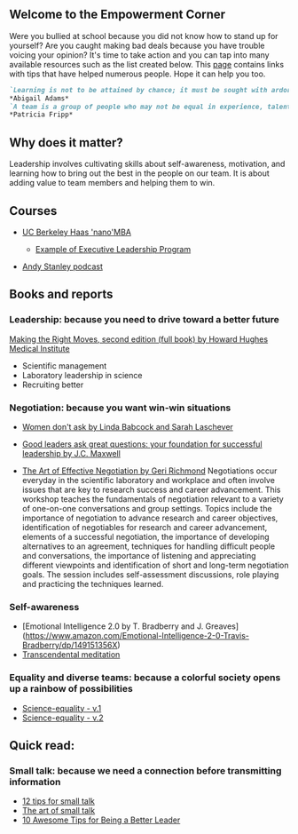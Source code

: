 ## Welcome to the Empowerment Corner

Were you bullied at school because you did not know how to stand up for yourself? Are you caught making bad deals because you have trouble voicing your opinion? It's time to take action and you can tap into many available resources such as the list created below. This [page](https://dani-lbnl.github.io/Leadership/) contains links with tips that have helped numerous people. Hope it can help you too.

```markdown
`Learning is not to be attained by chance; it must be sought with ardor and attended to with diligence`
*Abigail Adams*
`A team is a group of people who may not be equal in experience, talent, or education but in commitment`
*Patricia Fripp*
```

## Why does it matter?
Leadership involves cultivating skills about self-awareness, motivation, and learning how to bring out the best in the people on our team. It is about adding value to team members and helping them to win.

## Courses
- [UC Berkeley Haas 'nano'MBA](http://executive.berkeley.edu/open-programs)
  - [Example of Executive Leadership Program](http://executive.berkeley.edu/sites/default/files/Women%27s%20Executive%20Leadership%20Program.pdf)
  
- [Andy Stanley podcast](https://itunes.apple.com/us/podcast/andy-stanley-leadership-podcast/id290055666?mt=2)  


## Books and reports

### Leadership: because you need to drive toward a better future
[Making the Right Moves, second edition (full book) by Howard Hughes Medical Institute](http://www.hhmi.org/sites/default/files/Educational%20Materials/Lab%20Management/Making%20the%20Right%20Moves/moves2.pdf)
- Scientific management
- Laboratory leadership in science
- Recruiting better

### Negotiation: because you want win-win situations
- [Women don't ask by Linda Babcock and Sarah Laschever](https://www.amazon.com/Women-Dont-Ask-Negotiation-Strategies/dp/0553383876)

- [Good leaders ask great questions: your foundation for successful leadership by J.C. Maxwell](https://www.amazon.com/Good-Leaders-Ask-Great-Questions-ebook/dp/B00I829QJ8)

- [The Art of Effective Negotiation by Geri Richmond](http://pages.uoregon.edu/coach/coach/pdf/international/India/IndiaNegotiations-C-4.pdf)
Negotiations occur everyday in the scientific laboratory and workplace and often involve issues that are key to research success and career advancement.  This workshop teaches the fundamentals of negotiation relevant to a variety of one-on-one conversations and group settings.  Topics include the importance of negotiation to advance research and career objectives, identification of negotiables for research and career advancement, elements of a successful negotiation, the importance of developing alternatives to an agreement, techniques for handling difficult people and conversations, the importance of listening and appreciating different viewpoints and identification of short and long-term negotiation goals.  The session includes self-assessment discussions, role playing and practicing the techniques learned.

### Self-awareness
- [Emotional Intelligence 2.0 by T. Bradberry and J. Greaves] (https://www.amazon.com/Emotional-Intelligence-2-0-Travis-Bradberry/dp/149151356X)
- [Transcendental meditation](http://www.tm.org/transcendental-meditation-san-francisco)

### Equality and diverse teams: because a colorful society opens up a rainbow of possibilities
- [Science-equality - v.1](http://perception.org/wp-content/uploads/2014/11/Science-of-Equality.pdf)
- [Science-equality - v.2](http://haasinstitute.berkeley.edu/sites/default/files/science-of-equality-vol-2.pdf)

## Quick read:

### Small talk: because we need a connection before transmitting information
- [12 tips for small talk](https://www.acr.org/~/media/ACR/Documents/PDF/Career-Center/Jobseeker-Resources/12TipsSmallTalk.pdf)
- [The art of small talk](http://www.lfpl.org/how-to/pdf/berniecarducci-smalltalk.pdf)
- [10 Awesome Tips for Being a Better Leader](https://www.entrepreneur.com/article/238747)


